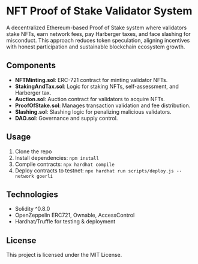 # NFT Proof of Stake Validator System

A decentralized Ethereum-based Proof of Stake system where validators stake NFTs, earn network fees, pay Harberger taxes, and face slashing for misconduct. This approach reduces token speculation, aligning incentives with honest participation and sustainable blockchain ecosystem growth.

## Components
- **NFTMinting.sol**: ERC-721 contract for minting validator NFTs.
- **StakingAndTax.sol**: Logic for staking NFTs, self-assessment, and Harberger tax.
- **Auction.sol**: Auction contract for validators to acquire NFTs.
- **ProofOfStake.sol**: Manages transaction validation and fee distribution.
- **Slashing.sol**: Slashing logic for penalizing malicious validators.
- **DAO.sol**: Governance and supply control.

## Usage
1. Clone the repo
2. Install dependencies: `npm install`
3. Compile contracts: `npx hardhat compile`
4. Deploy contracts to testnet: `npx hardhat run scripts/deploy.js --network goerli`

## Technologies
- Solidity ^0.8.0
- OpenZeppelin ERC721, Ownable, AccessControl
- Hardhat/Truffle for testing & deployment

## License
This project is licensed under the MIT License.
